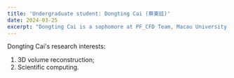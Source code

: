 ```yaml
---
title: 'Undergraduate student: Dongting Cai (蔡東廷)'
date: 2024-03-25
excerpt: "Dongting Cai is a sophomore at PF_CFD Team, Macau University of Science and Technology. His research interest is 3D reconstruction algorithm.<br/><img src='/images/CDT.png' width='200px'>"
---
```


Dongting Cai's research interests:

1. 3D volume reconstruction;
2. Scientific computing.
